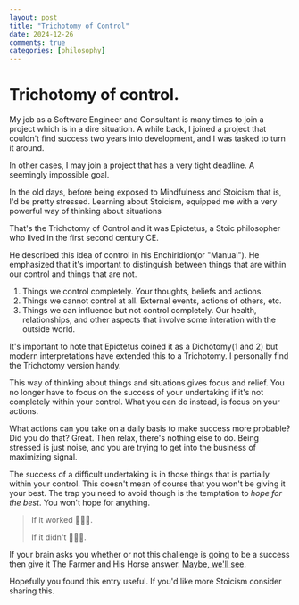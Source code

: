 ```yaml
---
layout: post
title: "Trichotomy of Control"
date: 2024-12-26
comments: true
categories: [philosophy]
---
```


# Trichotomy of control.

My job as a Software Engineer and Consultant is many times to join a project which is in a dire situation. A while back, I joined a project that couldn't find success two years into development, and I was tasked to turn it around.

In other cases, I may join a project that has a very tight deadline. A seemingly impossible goal.

In the old days, before being exposed to Mindfulness and Stoicism that is, I'd be pretty stressed. Learning about Stoicism, equipped me with a very powerful way of thinking about situations

That's the Trichotomy of Control and it was Epictetus, a Stoic philosopher who lived in the first second century CE.

He described this idea of control in his Enchiridion(or "Manual"). He emphasized that it's important to distinguish between things that are within our control and things that are not.

1. Things we control completely. Your thoughts, beliefs and actions.
2. Things we cannot control at all. External events, actions of others, etc.
3. Things we can influence but not control completely. Our health, relationships, and other aspects that involve some interation with the outside world.

It's important to note that Epictetus coined it as a Dichotomy(1 and 2) but modern interpretations have extended this to a Trichotomy. I personally find the Trichotomy version handy.

This way of thinking about things and situations gives focus and relief. You no longer have to focus on the success of your undertaking if it's not completely within your control. What you can do instead, is focus on your actions.

What actions can you take on a daily basis to make success more probable? Did you do that? Great. Then relax, there's nothing else to do. Being stressed is just noise, and you are trying to get into the business of maximizing signal.

The success of a difficult undertaking is in those things that is partially within your control. This doesn't mean of course that you won't be giving it your best. The trap you need to avoid though is the temptation to _hope for the best_. You won't hope for anything.

>If it worked 🤷🏻‍♂️.
>
>If it didn't 🤷🏻‍♂️.

If your brain asks you whether or not this challenge is going to be a success then give it The Farmer and His Horse answer. [Maybe, we'll see](https://www.youtube.com/watch?v=QmYG0LIznkk).

Hopefully you found this entry useful. If you'd like more Stoicism consider sharing this.


